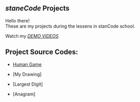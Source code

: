 ## *staneCode* Projects
Hello there!\
These are my projects during the lessens in stanCode school.

Watch my *[DEMO VIDEOS](https://drive.google.com/drive/folders/1Gi3bn9qPW_gR0ISyGzVPLd5Bztdvd7rF?usp=sharing)*

## Project Source Codes:
* [Human Game](https://drive.google.com/file/d/1AtkL8MnjFDd_Kg6vYiNn3Lh41Ml2rjRy/view?usp=sharing)

* [My Drawing]

* [Largest Digit]

* [Anagram]
